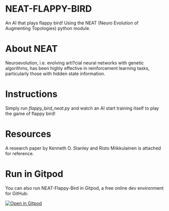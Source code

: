 
# NEAT-FLAPPY-BIRD
An AI that plays flappy bird! Using the NEAT (Neuro Evolution of Augmenting Topologies) python module.

# About NEAT
Neuroevolution, i.e. evolving arti?cial neural networks with genetic algorithms, has been highly effective in reinforcement learning tasks, particularly those with hidden state information.

# Instructions
Simply run *flappy_bird_neat.py* and watch an AI start training itself to play the game of flappy bird!

# Resources
A research paper by Kenneth O. Stanley and Risto Miikkulainen is attached for reference.

# Run in Gitpod

You can also run NEAT-Flappy-Bird in Gitpod, a free online dev environment for GitHub:

[![Open in Gitpod](https://gitpod.io/button/open-in-gitpod.svg)](https://gitpod.io/#https://github.com/rudrajit1729/NEAT-FLAPPY-BIRD/blob/master/flappy_bird_neat.py)
